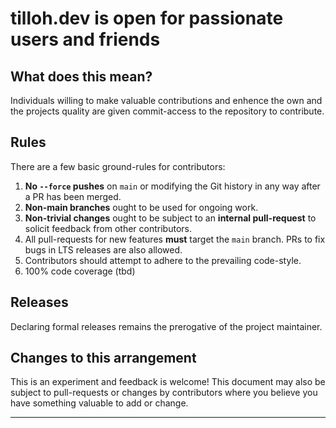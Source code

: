 # tilloh.dev is open for passionate users and friends

## What does this mean?

Individuals willing to make valuable contributions and enhence the own and the projects quality are given commit-access to the repository to contribute. 

## Rules

There are a few basic ground-rules for contributors:

1. **No `--force` pushes** on `main` or modifying the Git history in any way after a PR has been merged.
1. **Non-main branches** ought to be used for ongoing work.
1. **Non-trivial changes** ought to be subject to an **internal pull-request** to solicit feedback from other contributors.
1. All pull-requests for new features **must** target the `main` branch. PRs to fix bugs in LTS releases are also allowed.
1. Contributors should attempt to adhere to the prevailing code-style.
1. 100% code coverage (tbd)

## Releases

Declaring formal releases remains the prerogative of the project maintainer.

## Changes to this arrangement

This is an experiment and feedback is welcome! This document may also be subject to pull-requests or changes by contributors where you believe you have something valuable to add or change.

-----------------------------------------
